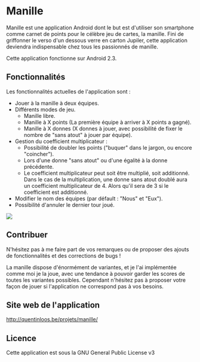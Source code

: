 # Manille

Manille est une application Android dont le but est d'utiliser son smartphone comme carnet de points pour le célèbre jeu de cartes, la manille. Fini de griffonner le verso d'un dessous verre en carton Jupiler, cette application deviendra indispensable chez tous les passionnés de manille.

Cette application fonctionne sur Android 2.3.

## Fonctionnalités

Les fonctionnalités actuelles de l'application sont :

 * Jouer à la manille à deux équipes.
 * Différents modes de jeu.
 	* Manille libre.
 	* Manille à X points (La première équipe à arriver à X points a gagné).
 	* Manille à X donnes (X donnes à jouer, avec possibilité de fixer le nombre de "sans atout" à jouer par équipe).
 * Gestion du coefficient multiplicateur :
	* Possibilité de doubler les points ("buquer" dans le jargon, ou encore "coincher").
	* Lors d'une donne "sans atout" ou d'une égalité à la donne précédente.
	* Le coefficient multiplicateur peut soit être multiplié, soit additionné. Dans le cas de la multiplication, une donne sans atout doublé aura un coefficient multiplicateur de 4. Alors qu'il sera de 3 si le coefficient est additionné.
 * Modifier le nom des équipes (par défault : "Nous" et "Eux").
 * Possibilité d'annuler le dernier tour joué.

![](http://quentinloos.be/images/manille/manille1.png)

## Contribuer

N'hésitez pas à me faire part de vos remarques ou de proposer des ajouts de fonctionnalités et des corrections de bugs !

La manille dispose d'énormément de variantes, et je l'ai implémentée comme moi je la joue, avec une tendance à pouvoir garder les scores de toutes les variantes possibles. Cependant n'hésitez pas à proposer votre façon de jouer si l'application ne correspond pas à vos besoins.

## Site web de l'application

http://quentinloos.be/projets/manille/

## Licence

Cette application est sous la GNU General Public License v3
